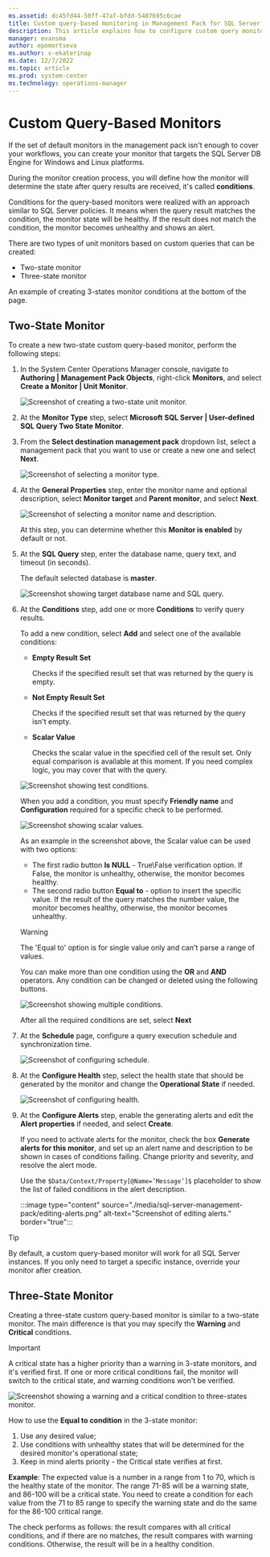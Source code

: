 ```yaml
---
ms.assetid: dc45fd44-50ff-47af-bfdd-5407695c6cae
title: Custom query-based monitoring in Management Pack for SQL Server
description: This article explains how to configure custom query monitor in Management Pack for SQL Server
manager: evansma
author: epomortseva
ms.author: v-ekaterinap
ms.date: 12/7/2022
ms.topic: article
ms.prod: system-center
ms.technology: operations-manager
---
```


# Custom Query-Based Monitors

If the set of default monitors in the management pack isn't enough to cover your workflows, you can create your monitor that targets the SQL Server DB Engine for Windows and Linux platforms.

During the monitor creation process, you will define how the monitor will determine the state after query results are received, it's called **conditions**.

Conditions for the query-based monitors were realized with an approach similar to SQL Server policies. It means when the query result matches the condition, the monitor state will be healthy. If the result does not match the condition, the monitor becomes unhealthy and shows an alert.

There are two types of unit monitors based on custom queries that can be created:

- Two-state monitor
- Three-state monitor

An example of creating 3-states monitor conditions at the bottom of the page.

## Two-State Monitor

To create a new two-state custom query-based monitor, perform the following steps:

1. In the System Center Operations Manager console, navigate to **Authoring | Management Pack Objects**, right-click **Monitors**, and select **Create a Monitor | Unit Monitor**.

    ![Screenshot of creating a two-state unit monitor.](./media/sql-server-management-pack/creating-unit-monitor.png)

2. At the **Monitor Type** step, select **Microsoft SQL Server | User-defined SQL Query Two State Monitor**.

3. From the **Select destination management pack** dropdown list, select a management pack that you want to use or create a new one and select **Next**.

    ![Screenshot of selecting a monitor type.](./media/sql-server-management-pack/selecting-monitor-type.png)

4. At the **General Properties** step, enter the monitor name and optional description, select **Monitor target** and **Parent monitor**, and select **Next**.

    ![Screenshot of selecting a monitor name and description.](./media/sql-server-management-pack/custom-monitor-name-and-description.png)

    At this step, you can determine whether this **Monitor is enabled** by default or not.

5. At the **SQL Query** step, enter the database name, query text, and timeout (in seconds).

    The default selected database is **master**.

    ![Screenshot showing target database name and SQL query.](./media/sql-server-management-pack/unit-monitor-sql-query.png)

6. At the **Conditions** step, add one or more **Conditions** to verify query results.

    To add a new condition, select **Add** and select one of the available conditions:

    - **Empty Result Set**

      Checks if the specified result set that was returned by the query is empty.

    - **Not Empty Result Set**

      Checks if the specified result set that was returned by the query isn't empty.

    - **Scalar Value**

      Checks the scalar value in the specified cell of the result set. Only equal comparison is available at this moment. If you need complex logic, you may cover that with the query.

    ![Screenshot showing test conditions.](./media/sql-server-management-pack/unit-monitor-conditions.png)

    When you add a condition, you must specify **Friendly name** and **Configuration** required for a specific check to be performed.

    ![Screenshot showing scalar values.](./media/sql-server-management-pack/editing-test-conditions.png)

    As an example in the screenshot above, the Scalar value can be used with two options:
    - The first radio button **Is NULL** - True\False verification option. If False, the monitor is unhealthy, otherwise, the monitor becomes healthy.
    - The second radio button **Equal to** - option to insert the specific value. If the result of the query matches the number value, the monitor becomes healthy, otherwise, the monitor becomes unhealthy.

    >[!Warning]
    > The 'Equal to' option is for single value only and can't parse a range of values.

    You can make more than one condition using the **OR** and **AND** operators. Any condition can be changed or deleted using the following buttons.

    ![Screenshot showing multiple conditions.](./media/sql-server-management-pack/multiple-conditions.png)

    After all the required conditions are set, select **Next**

7. At the **Schedule** page, configure a query execution schedule and synchronization time.

    ![Screenshot of configuring schedule.](./media/sql-server-management-pack/unit-monitor-schedule.png)

8. At the **Configure Health** step, select the health state that should be generated by the monitor and change the **Operational State** if needed.

    ![Screenshot of configuring health.](./media/sql-server-management-pack/configure-health.png)  

9. At the **Configure Alerts** step, enable the generating alerts and edit the **Alert properties** if needed, and select **Create**.

    If you need to activate alerts for the monitor, check the box **Generate alerts for this monitor**, and set up an alert name and description to be shown in cases of conditions failing. Change priority and severity, and resolve the alert mode.

    Use the `$Data/Context/Property[@Name=’Message’]$` placeholder to show the list of failed conditions in the alert description.

   :::image type="content" source="./media/sql-server-management-pack/editing-alerts.png" alt-text="Screenshot of editing alerts." border="true"::: 

> [!TIP]
> By default, a custom query-based monitor will work for all SQL Server instances. If you only need to target a specific instance, override your monitor after creation.

## Three-State Monitor

Creating a three-state custom query-based monitor is similar to a two-state monitor. The main difference is that you may specify the **Warning** and **Critical** conditions.

> [!IMPORTANT]
> A critical state has a higher priority than a warning in 3-state monitors, and it's verified first. If one or more critical conditions fail, the monitor will switch to the critical state, and warning conditions won't be verified.

![Screenshot showing a warning and a critical condition to three-states monitor.](./media/sql-server-management-pack/warning-and-critical-conditions.png)

How to use the **Equal to condition** in the 3-state monitor:

1. Use any desired value;
2. Use conditions with unhealthy states that will be determined for the desired monitor's operational state;
3. Keep in mind alerts priority - the Critical state verifies at first.

**Example**: The expected value is a number in a range from 1 to 70, which is the healthy state of the monitor. The range 71-85 will be a warning state, and 86-100 will be a critical state. You need to create a condition for each value from the 71 to 85 range to specify the warning state and do the same for the 86-100 critical range.

The check performs as follows: the result compares with all critical conditions, and if there are no matches, the result compares with warning conditions. Otherwise, the result will be in a healthy condition.
